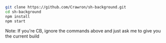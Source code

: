 ```bash
git clone https://github.com/Crawron/sh-background.git
cd sh-background
npm install
npm start
```

Note: If you're CB, ignore the commands above and just ask me to give you the current build
